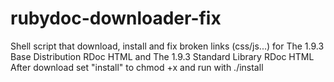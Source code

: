 rubydoc-downloader-fix
======================

Shell script that download, install and fix broken links (css/js...) for  The 1.9.3 Base Distribution RDoc HTML and The 1.9.3 Standard Library RDoc HTML
After download set "install" to chmod +x and run with ./install

